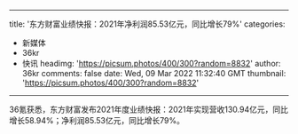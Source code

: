 
---
title: '东方财富业绩快报：2021年净利润85.53亿元，同比增长79%'
categories: 
 - 新媒体
 - 36kr
 - 快讯
headimg: 'https://picsum.photos/400/300?random=8832'
author: 36kr
comments: false
date: Wed, 09 Mar 2022 11:32:40 GMT
thumbnail: 'https://picsum.photos/400/300?random=8832'
---

<div>   
36氪获悉，东方财富发布2021年度业绩快报：2021年实现营收130.94亿元，同比增长58.94%；净利润85.53亿元，同比增长79%。  
</div>
            
